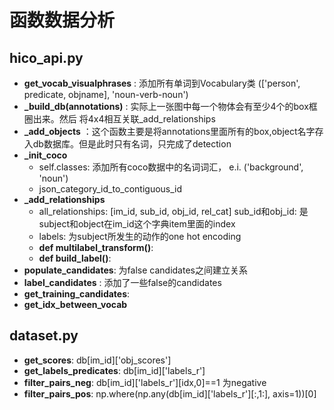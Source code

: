 # 函数数据分析
## hico_api.py
 - **get_vocab_visualphrases** : 添加所有单词到Vocabulary类 (['person', predicate, objname], 'noun-verb-noun')
 - **_build_db(annotations)** :  实际上一张图中每一个物体会有至少4个的box框圈出来。然后 将4x4相互关联_add_relationships
  - **_add_objects** ：这个函数主要是将annotations里面所有的box,object名字存入db数据库。但是此时只有名词，只完成了detection
  - **_init_coco**
    - self.classes: 添加所有coco数据中的名词词汇， e.i. ('background', 'noun')
    - json_category_id_to_contiguous_id
  - **_add_relationships**
    - all_relationships: [im_id, sub_id, obj_id, rel_cat] sub_id和obj_id: 是subject和object在im_id这个字典item里面的index
     - labels: 为subject所发生的动作的one hot encoding
    - **def multilabel_transform()**: 
    - **def build_label()**: 
 - **populate_candidates**: 为false candidates之间建立关系
 - **label_candidates** : 添加了一些false的candidates
 - **get_training_candidates**: 
 - **get_idx_between_vocab**
## dataset.py
 - **get_scores**: db[im_id]['obj_scores']
 - **get_labels_predicates**: db[im_id]['labels_r']
 - **filter_pairs_neg**: db[im_id]['labels_r'][idx,0]==1 为negative
 - **filter_pairs_pos**: np.where(np.any(db[im_id]['labels_r'][:,1:], axis=1))[0]
